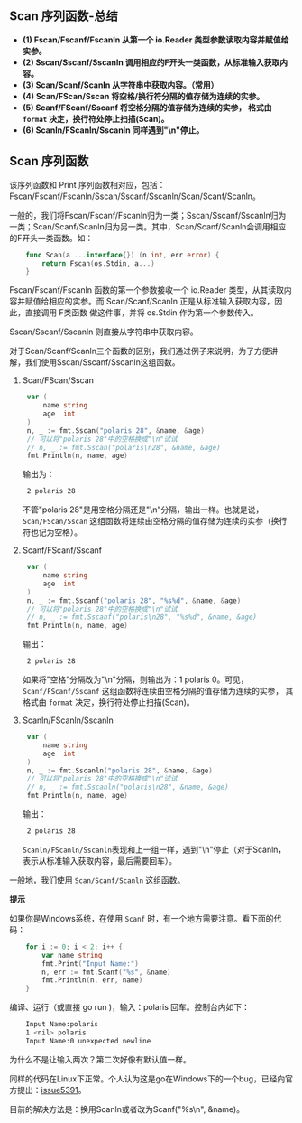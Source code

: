 ## Scan 序列函数-总结

- **(1) Fscan/Fscanf/Fscanln 从第一个 io.Reader 类型参数读取内容并赋值给实参。**
- **(2) Sscan/Sscanf/Sscanln 调用相应的F开头一类函数，从标准输入获取内容。**
- **(3) Scan/Scanf/Scanln 从字符串中获取内容。（常用）**
- **(4) Scan/FScan/Sscan 将空格/换行符分隔的值存储为连续的实参。**
- **(5) Scanf/FScanf/Sscanf  将空格分隔的值存储为连续的实参， 格式由 `format` 决定，换行符处停止扫描(Scan)。**
- **(6) Scanln/FScanln/Sscanln 同样遇到"\n"停止。**

## Scan 序列函数

该序列函数和 Print 序列函数相对应，包括：Fscan/Fscanf/Fscanln/Sscan/Sscanf/Sscanln/Scan/Scanf/Scanln。

一般的，我们将Fscan/Fscanf/Fscanln归为一类；Sscan/Sscanf/Sscanln归为一类；Scan/Scanf/Scanln归为另一类。其中，Scan/Scanf/Scanln会调用相应的F开头一类函数。如：

```go
    func Scan(a ...interface{}) (n int, err error) {
        return Fscan(os.Stdin, a...)
    }
```

Fscan/Fscanf/Fscanln 函数的第一个参数接收一个 io.Reader 类型，从其读取内容并赋值给相应的实参。而 Scan/Scanf/Scanln 正是从标准输入获取内容，因此，直接调用 F类函数 做这件事，并将 os.Stdin 作为第一个参数传入。

Sscan/Sscanf/Sscanln 则直接从字符串中获取内容。

对于Scan/Scanf/Scanln三个函数的区别，我们通过例子来说明，为了方便讲解，我们使用Sscan/Sscanf/Sscanln这组函数。

1) Scan/FScan/Sscan
   
   ```go
    var (
        name string
        age  int
    )
    n, _ := fmt.Sscan("polaris 28", &name, &age)
    // 可以将"polaris 28"中的空格换成"\n"试试
    // n, _ := fmt.Sscan("polaris\n28", &name, &age)
    fmt.Println(n, name, age)
   ```
   
   输出为：
   
   ```bash
    2 polaris 28
   ```
   
   不管"polaris 28"是用空格分隔还是"\n"分隔，输出一样。也就是说，`Scan/FScan/Sscan` 这组函数将连续由空格分隔的值存储为连续的实参（换行符也记为空格）。

2) Scanf/FScanf/Sscanf
   
   ```go
    var (
        name string
        age  int
    )
    n, _ := fmt.Sscanf("polaris 28", "%s%d", &name, &age)
    // 可以将"polaris 28"中的空格换成"\n"试试
    // n, _ := fmt.Sscanf("polaris\n28", "%s%d", &name, &age)
    fmt.Println(n, name, age)
   ```
   
   输出：
   
   ```bash
    2 polaris 28
   ```
   
   如果将"空格"分隔改为"\n"分隔，则输出为：1 polaris 0。可见，`Scanf/FScanf/Sscanf` 这组函数将连续由空格分隔的值存储为连续的实参， 其格式由 `format` 决定，换行符处停止扫描(Scan)。

3) Scanln/FScanln/Sscanln
   
   ```go
    var (
        name string
        age  int
    )
    n, _ := fmt.Sscanln("polaris 28", &name, &age)
    // 可以将"polaris 28"中的空格换成"\n"试试
    // n, _ := fmt.Sscanln("polaris\n28", &name, &age)
    fmt.Println(n, name, age)
   ```
   
   输出：
   
   ```bash
    2 polaris 28
   ```
   
   `Scanln/FScanln/Sscanln`表现和上一组一样，遇到"\n"停止（对于Scanln，表示从标准输入获取内容，最后需要回车）。

一般地，我们使用 `Scan/Scanf/Scanln` 这组函数。

**提示**

如果你是Windows系统，在使用 `Scanf` 时，有一个地方需要注意。看下面的代码：

```go
    for i := 0; i < 2; i++ {
        var name string
        fmt.Print("Input Name:")
        n, err := fmt.Scanf("%s", &name)
        fmt.Println(n, err, name)
    }
```

编译、运行（或直接 go run )，输入：polaris 回车。控制台内如下：

```bash
    Input Name:polaris
    1 <nil> polaris
    Input Name:0 unexpected newline
```

为什么不是让输入两次？第二次好像有默认值一样。

同样的代码在Linux下正常。个人认为这是go在Windows下的一个bug，已经向官方提出：[issue5391](https://code.google.com/p/go/issues/detail?id=5391)。

目前的解决方法是：换用Scanln或者改为Scanf("%s\n", &name)。
